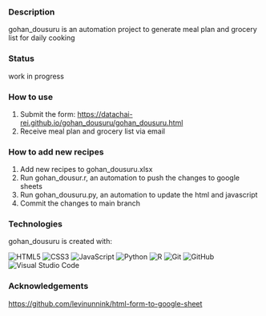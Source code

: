 ### Description
gohan_dousuru is an automation project to generate meal plan and grocery list for daily cooking

### Status
work in progress

### How to use
1. Submit the form: https://datachai-rei.github.io/gohan_dousuru/gohan_dousuru.html
2. Receive meal plan and grocery list via email

### How to add new recipes
1. Add new recipes to gohan_dousuru.xlsx
2. Run gohan_dousur.r, an automation to push the changes to google sheets
3. Run gohan_dousuru.py, an automation to update the html and javascript 
4. Commit the changes to main branch

### Technologies
gohan_dousuru is created with:

![HTML5](https://img.shields.io/badge/html5-%23E34F26.svg?style=for-the-badge&logo=html5&logoColor=white)
![CSS3](https://img.shields.io/badge/css3-%231572B6.svg?style=for-the-badge&logo=css3&logoColor=white)
![JavaScript](https://img.shields.io/badge/javascript-%23323330.svg?style=for-the-badge&logo=javascript&logoColor=%23F7DF1E)
![Python](https://img.shields.io/badge/python-3670A0?style=for-the-badge&logo=python&logoColor=ffdd54)
![R](https://img.shields.io/badge/r-%23276DC3.svg?style=for-the-badge&logo=r&logoColor=white)
![Git](https://img.shields.io/badge/git-%23F05033.svg?style=for-the-badge&logo=git&logoColor=white)
![GitHub](https://img.shields.io/badge/github-%23121011.svg?style=for-the-badge&logo=github&logoColor=white)
![Visual Studio Code](https://img.shields.io/badge/Visual%20Studio%20Code-0078d7.svg?style=for-the-badge&logo=visual-studio-code&logoColor=white)

### Acknowledgements
https://github.com/levinunnink/html-form-to-google-sheet
